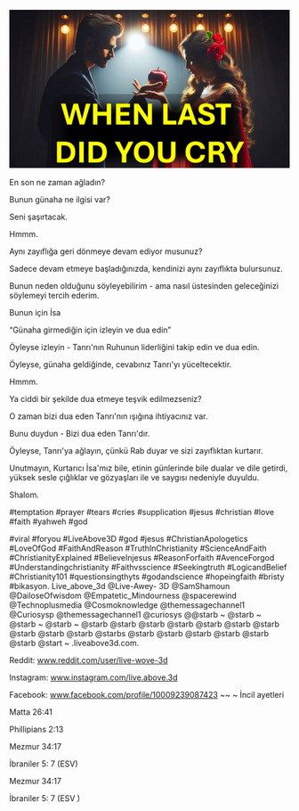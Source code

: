 ![Video cover image](../cover.jpeg "cover-photo")

En son ne zaman ağladın?

Bunun günaha ne ilgisi var?

Seni şaşırtacak.

Hmmm.

Aynı zayıflığa geri dönmeye devam ediyor musunuz?

Sadece devam etmeye başladığınızda, kendinizi aynı zayıflıkta bulursunuz.

Bunun neden olduğunu söyleyebilirim - ama nasıl üstesinden geleceğinizi söylemeyi tercih ederim.

Bunun için İsa

“Günaha girmediğin için izleyin ve dua edin”

Öyleyse izleyin - Tanrı'nın Ruhunun liderliğini takip edin ve dua edin.

Öyleyse, günaha geldiğinde, cevabınız Tanrı'yı ​​yüceltecektir.

Hmmm.

Ya ciddi bir şekilde dua etmeye teşvik edilmezseniz?

O zaman bizi dua eden Tanrı'nın ışığına ihtiyacınız var.

Bunu duydun - Bizi dua eden Tanrı'dır.

Öyleyse, Tanrı'ya ağlayın, çünkü Rab duyar ve sizi zayıflıktan kurtarır.

Unutmayın, Kurtarıcı İsa'mız bile, etinin günlerinde bile dualar ve dile getirdi, yüksek sesle çığlıklar ve gözyaşları ile ve saygısı nedeniyle duyuldu.

Shalom.


#temptation #prayer #tears #cries #supplication #jesus #christian #love #faith #yahweh #god

#viral #foryou #LiveAbove3D #god #jesus #ChristianApologetics #LoveOfGod #FaithAndReason #TruthInChristianity #ScienceAndFaith #ChristianityExplained #BelieveInjesus #ReasonForfaith #AvenceForgod #Understandingchristianity #Faithvsscience #Seekingtruth #LogicandBelief #Christianity101 #questionsingthyts #godandscience #hopeingfaith #bristy #bikasyon. Live_above_3d @Live-Awey- 3D @SamShamoun @DailoseOfwisdom @Empatetic_Mindourness @spacerewind @Technoplusmedia @Cosmoknowledge @themessagechannel1 @Curiosysp @themessagechannel1 @curiosys @@starb ~ @starb ~ @starb ~ @starb ~ @starb @starb @starb @starb @starb @starb @starb @starb @starb @starb @starbs @starb @starb @starb @starb @starb @starb @start ~ .liveabove3d.com.

Reddit: www.reddit.com/user/live-wove-3d


Instagram: www.instagram.com/live.above.3d

Facebook: www.facebook.com/profile/10009239087423 ~~ ~ İncil ayetleri

Matta 26:41

Phillipians 2:13

Mezmur 34:17

İbraniler 5: 7 (ESV)

Mezmur 34:17

İbraniler 5: 7 (ESV )


